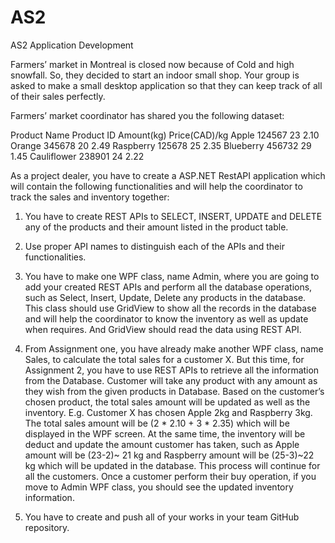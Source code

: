 # AS2
AS2 Application Development

Farmers’ market in Montreal is closed now because of Cold and high snowfall. So, they decided to start 
an indoor small shop. Your group is asked to make a small desktop application so that they can keep track 
of all of their sales perfectly.

Farmers’ market coordinator has shared you the following dataset:

Product Name Product ID Amount(kg) Price(CAD)/kg
Apple         124567         23         2.10
Orange        345678         20         2.49
Raspberry     125678         25         2.35
Blueberry     456732         29         1.45
Cauliflower   238901         24         2.22

As a project dealer, you have to create a ASP.NET RestAPI application which will contain the following 
functionalities and will help the coordinator to track the sales and inventory together:

1. You have to create REST APIs to SELECT, INSERT, UPDATE and DELETE any of the products and 
their amount listed in the product table.

2. Use proper API names to distinguish each of the APIs and their functionalities.

3. You have to make one WPF class, name Admin, where you are going to add your created REST 
APIs and perform all the database operations, such as Select, Insert, Update, Delete any products 
in the database. This class should use GridView to show all the records in the database and will 
help the coordinator to know the inventory as well as update when requires. And GridView should 
read the data using REST API.

4. From Assignment one, you have already make another WPF class, name Sales, to calculate the 
total sales for a customer X. But this time, for Assignment 2, you have to use REST APIs to retrieve 
all the information from the Database. Customer will take any product with any amount as they 
wish from the given products in Database. Based on the customer’s chosen product, the total 
sales amount will be updated as well as the inventory. E.g. Customer X has chosen Apple 2kg and 
Raspberry 3kg. The total sales amount will be (2 * 2.10 + 3 * 2.35) which will be displayed in the 
WPF screen. At the same time, the inventory will be deduct and update the amount customer has 
taken, such as Apple amount will be (23-2)~ 21 kg and Raspberry amount will be (25-3)~22 kg 
which will be updated in the database. This process will continue for all the customers. Once a 
customer perform their buy operation, if you move to Admin WPF class, you should see the 
updated inventory information.

5. You have to create and push all of your works in your team GitHub repository.
